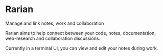 # Rarian

Manage and link notes, work and collaboration

Rarian aims to help connect between your code, notes, documentation, web-research and collaboration
discussions.

Currently in a terminal UI, you can view and edit your notes during work.
